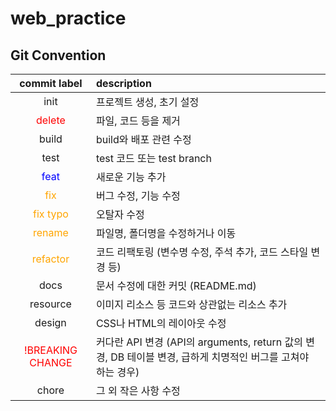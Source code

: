 # web_practice

## Git Convention

| commit label  | description |
|:-------------:|:-------------|
| init | 프로젝트 생성, 초기 설정 |
| <span style="color:red">delete | 파일, 코드 등을 제거 |
| build | build와 배포 관련 수정 |
| test | test 코드 또는 test branch |
| <span style="color:blue">feat | 새로운 기능 추가 |
| <span style="color:orange">fix | 버그 수정, 기능 수정 |
| <span style="color:orange">fix typo | 오탈자 수정 |
| <span style="color:orange">rename | 파일명, 폴더명을 수정하거나 이동 |
| <span style="color:orange">refactor | 코드 리팩토링 (변수명 수정, 주석 추가, 코드 스타일 변경 등) |
| docs | 문서 수정에 대한 커밋 (README.md) |
| resource | 이미지 리소스 등 코드와 상관없는 리소스 추가 |
| design | CSS나 HTML의 레이아웃 수정 |
| <span style="color:red">!BREAKING CHANGE | 커다란 API 변경 (API의 arguments, return 값의 변경, DB 테이블 변경, 급하게 치명적인 버그를 고쳐야 하는 경우) |
| chore | 그 외 작은 사항 수정 |